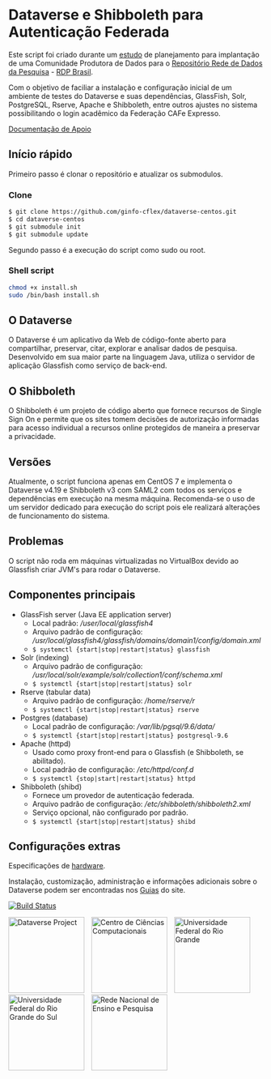 # Dataverse e Shibboleth para Autenticação Federada

Este script foi criado durante um [estudo](http://hdl.handle.net/20.500.11959/1204) de planejamento para implantação de uma Comunidade Produtora de Dados para o [Repositório Rede de Dados da Pesquisa](https://dadosabertos.rnp.br/) - [RDP Brasil](https://dadosdepesquisa.rnp.br/).

Com o objetivo de faciliar a instalação e configuração inicial de um ambiente de testes do Dataverse e suas dependências, GlassFish, Solr, PostgreSQL, Rserve, Apache e Shibboleth, entre outros ajustes no sistema possibilitando o login acadêmico da Federação CAFe Expresso.

[Documentação de Apoio](http://hdl.handle.net/20.500.11959/1264)

## Início rápido

Primeiro passo é clonar o repositório e atualizar os submodulos.

### Clone

```bash
$ git clone https://github.com/ginfo-cflex/dataverse-centos.git
$ cd dataverse-centos
$ git submodule init
$ git submodule update
```

Segundo passo é a execução do script como sudo ou root.

### Shell script

```bash
chmod +x install.sh
sudo /bin/bash install.sh
```

## O Dataverse

O Dataverse é um aplicativo da Web de código-fonte aberto para compartilhar, preservar, citar, explorar e analisar dados de pesquisa. Desenvolvido em sua maior parte na linguagem Java, utiliza o servidor de aplicação Glassfish como serviço de back-end.

## O Shibboleth

O Shibboleth é um projeto de código aberto que fornece recursos de Single Sign On e permite que os sites tomem decisões de autorização informadas para acesso individual a recursos online protegidos de maneira a preservar a privacidade.

## Versões

Atualmente, o script funciona apenas em CentOS 7 e implementa o Dataverse v4.19 e Shibboleth v3 com SAML2 com todos os serviços e dependências em execução na mesma máquina. Recomenda-se o uso de um servidor dedicado para execução do script pois ele realizará alterações de funcionamento do sistema.

## Problemas

O script não roda em máquinas virtualizadas no VirtualBox devido ao Glassfish criar JVM's para rodar o Dataverse.

## Componentes principais

- GlassFish server (Java EE application server)
  - Local padrão: _/user/local/glassfish4_
  - Arquivo padrão de configuração: _/usr/local/glassfish4/glassfish/domains/domain1/config/domain.xml_
  - `$ systemctl {start|stop|restart|status} glassfish`
- Solr (indexing)
  - Arquivo padrão de configuração: _/usr/local/solr/example/solr/collection1/conf/schema.xml_
  - `$ systemctl {start|stop|restart|status} solr`
- Rserve (tabular data)
  - Arquivo padrão de configuração: _/home/rserve/r_
  - `$ systemctl {start|stop|restart|status} rserve`
- Postgres (database)
  - Local padrão de configuração: _/var/lib/pgsql/9.6/data/_
  - `$ systemctl {start|stop|restart|status} postgresql-9.6`
- Apache (httpd)
  - Usado como proxy front-end para o Glassfish (e Shibboleth, se abilitado).
  - Local padrão de configuração: _/etc/httpd/conf.d_
  - `$ systemctl {stop|start|restart|status} httpd`
- Shibboleth (shibd)
  - Fornece um provedor de autenticação federada.
  - Arquivo padrão de configuração: _/etc/shibboleth/shibboleth2.xml_
  - Serviço opcional, não configurado por padrão.
  - `$ systemctl {start|stop|restart|status} shibd`

## Configurações extras

Especificações de [hardware](http://guides.dataverse.org/en/latest/installation/prep.html#hardware-requirements).

Instalação, customização, administração e informações adicionais sobre o Dataverse podem ser encontradas nos [Guias](http://guides.dataverse.org/en/latest/) do site.

[![Build Status](https://travis-ci.org/IQSS/dataverse.svg?branch=develop)](https://travis-ci.org/IQSS/dataverse)

<div flex="left" style="vertical-align: middle;">
  <img src="https://dataverse.org/files/dataverseorg/files/dataverse_r_project.png" alt="Dataverse Project" width="150" style="margin-right: 10px;"/>
  <img src="http://www.c3.furg.br/images/logo.png" alt="Centro de Ciências Computacionais" width="150" style="margin-right: 10px;"/>
  <img src="https://api.furg.br/account/assets/furg-logo.png" alt="Universidade Federal do Rio Grande" width="150" style="margin-right: 10px;"/>
  <img src="http://www.ufrgs.br/ufrgs/logo.jpg" alt="Universidade Federal do Rio Grande do Sul" width="150" style="margin-right: 10px;"/>
  <img src="https://www.rnp.br/sites/site-publico/themes/bootstrap_barrio/sitepublico/logo.png" alt="Rede Nacional de Ensino e Pesquisa" width="150" style="margin-right: 10px;"/>
</div>
